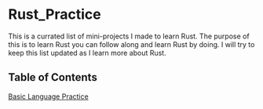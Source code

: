 # Rust_Practice
This is a currated list of mini-projects I made to learn Rust. The purpose of this is to learn Rust you can follow along and learn Rust by doing. I will try to keep this list updated as I learn more about Rust.

## Table of Contents

[Basic Language Practice](basic_language_practice/)


